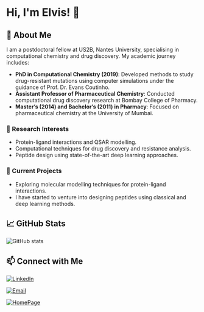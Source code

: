 
# Hi, I'm Elvis! 👋

## 🚀 About Me

I am a postdoctoral fellow at US2B, Nantes University, specialising in computational chemistry and drug discovery. My academic journey includes:
- **PhD in Computational Chemistry (2019)**: Developed methods to study drug-resistant mutations using computer simulations under the guidance of Prof. Dr. Evans Coutinho.
- **Assistant Professor of Pharmaceutical Chemistry**: Conducted computational drug discovery research at Bombay College of Pharmacy.
- **Master’s (2014) and Bachelor’s (2011) in Pharmacy**: Focused on pharmaceutical chemistry at the University of Mumbai.

### 🔬 Research Interests
- Protein-ligand interactions and QSAR modelling.
- Computational techniques for drug discovery and resistance analysis.
- Peptide design using state-of-the-art deep learning approaches.

### 🌟 Current Projects
- Exploring molecular modelling techniques for protein-ligand interactions.
- I have started to venture into designing peptides using classical and deep learning methods. 




## 📈 GitHub Stats

![GitHub stats](https://github-readme-stats.vercel.app/api?username=elvismartis&show_icons=true&theme=radical)

## 📫 Connect with Me

[![LinkedIn](https://img.shields.io/badge/-LinkedIn-blue?style=flat-square&logo=Linkedin&logoColor=white&link=https://www.linkedin.com/in/elvisadrianmartis/)](https://www.linkedin.com/in/elvisadrianmartis/) 

[![Email](https://img.shields.io/badge/-Email-black?style=flat-square&logo=Gmail&logoColor=white&link=mailto:elvis.afmartis@gmail.com)](mailto:elvis.afmartis@gmail.com)

[![HomePage](https://img.shields.io/badge/-HomePage-green?style=flat-square&logo=Homepage&logoColor=white&link=https://elvismartis.github.io/)](https://elvismartis.github.io)
